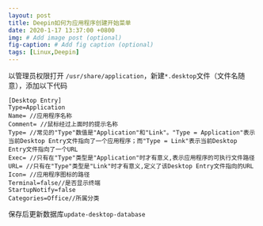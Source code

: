```yaml
---
layout: post
title: Deepin如何为应用程序创建开始菜单
date: 2020-1-17 13:37:00 +0800
img: # Add image post (optional)
fig-caption: # Add fig caption (optional)
tags: [Linux,Deepin]
---
```


以管理员权限打开 `/usr/share/application`，新建`*.desktop`文件（文件名随意），添加以下代码

```
[Desktop Entry]
Type=Application
Name= //应用程序名称
Comment= //鼠标经过上面时的提示名称
Type= //常见的"Type"数值是"Application"和"Link"。"Type = Application"表示当前Desktop Entry文件指向了一个应用程序；而"Type = Link"表示当前Desktop Entry文件指向了一个URL
Exec= //只有在"Type"类型是"Application"时才有意义,表示应用程序的可执行文件路径
URL= //只有在"Type"类型是"Link"时才有意义,定义了该Desktop Entry文件指向的URL
Icon= //应用程序图标的路径
Terminal=false//是否显示终端
StartupNotify=false
Categories=Office//所属分类
```
保存后更新数据库`update-desktop-database`
